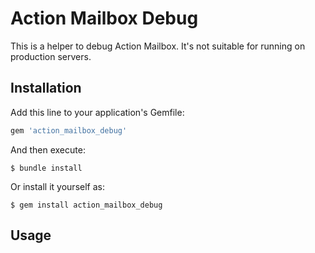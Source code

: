 # Action Mailbox Debug

This is a helper to debug Action Mailbox. It's not suitable for running on production servers.

## Installation

Add this line to your application's Gemfile:

```ruby
gem 'action_mailbox_debug'
```

And then execute:

    $ bundle install

Or install it yourself as:

    $ gem install action_mailbox_debug

## Usage
